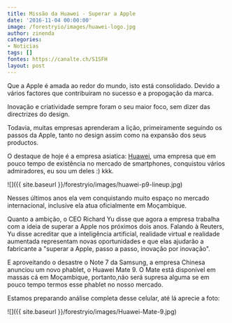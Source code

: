 ```yaml
---
title: Missão da Huawei - Superar a Apple
date: '2016-11-04 00:00:00'
image: /forestryio/images/huawei-logo.jpg
author: zinenda
categories:
- Noticias
tags: []
fontes: https://canalte.ch/S1SFH
layout: post
---
```

Que a Apple é amada ao redor do mundo, isto está consolidado. Devido a vários factores que contribuiram no sucesso e a propogação da marca.

Inovação e criatividade sempre foram o seu maior foco, sem dizer das directrizes do design.

Todavia, muitas empresas aprenderam a lição, primeiramente seguindo os passos da Apple, tanto no design assim como na expansão dos seus productos.

O destaque de hoje é a empresa asiatica: [Huawei](http://www.huawei.com/pt/), uma empresa que em pouco tempo de existência no mercado de smartphones, conquistou vários admiradores, eu sou um deles :) kkk.

![]({{ site.baseurl }}/forestryio/images/huawei-p9-lineup.jpg)

Nesses últimos anos ela vem conquistando muito espaço no mercado internacional, inclusive ela atua oficialmente em Moçambique.

Quanto a ambição, o CEO Richard Yu disse que agora a empresa trabalha com a ideia de superar a Apple nos próximos dois anos. Falando à Reuters, Yu disse acreditar que a inteligência artificial, realidade virtual e realidade aumentada representam novas oportunidades e que elas ajudarão a fabricante a "superar a Apple, passo a passo, inovação por inovação".

E aproveitando o desastre o Note 7 da Samsung, a empresa Chinesa anunciou um novo phablet, o Huawei Mate 9\. O Mate está disponível em massas cá em Moçambique, portanto,não será supresa alguma se em pouco tempo termos esse phablet no nosso mercado.

Estamos preparando análise completa desse celular, até lá aprecie a foto:

![]({{ site.baseurl }}/forestryio/images/Huawei-Mate-9.jpg)